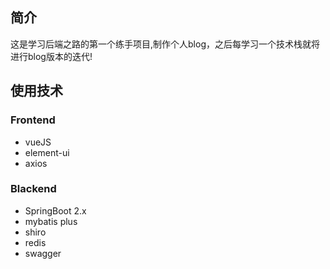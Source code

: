 ## 简介
这是学习后端之路的第一个练手项目,制作个人blog，之后每学习一个技术栈就将进行blog版本的迭代!

## 使用技术
### Frontend
- vueJS
- element-ui
- axios
### Blackend
- SpringBoot 2.x
- mybatis plus
- shiro
- redis
- swagger

